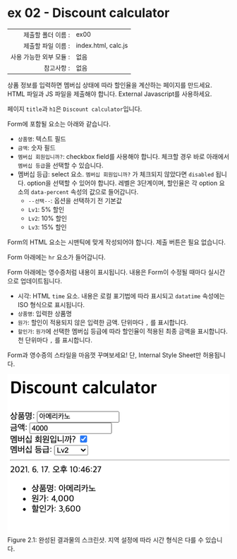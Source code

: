 # ex 02 - Discount calculator

|                      |                      |
| --------------------:| -------------------- |
|   제출할 폴더 이름 :     |  ex00                |
|   제출할 파일 이름 :     |  index.html, calc.js |
|   사용 가능한 외부 모듈 : |  없음                 |
|   참고사항 :           |  없음                 |

상품 정보를 입력하면 멤버십 상태에 따라 할인율을 계산하는 페이지를 만드세요. HTML 파일과 JS 파일을 제출해야 합니다. External Javascript를 사용하세요.

페이지 `title`과 `h1`은 `Discount calculator`입니다.

Form에 포함될 요소는 아래와 같습니다.

- `상품명`: 텍스트 필드
- `금액`: 숫자 필드
- `멤버십 회원입니까?`: checkbox field를 사용해야 합니다. 체크할 경우 바로 아래에서 `멤버십 등급`을 선택할 수 있습니다.
- 멤버십 등급: select 요소. `멤버십 회원입니까?` 가 체크되지 않았다면 `disabled` 됩니다. option을 선택할 수 있어야 합니다. 레벨은 3단계이며, 할인율은 각 option 요소의 `data-percent` 속성의 값으로 들어갑니다.
    - `--선택--`: 옵션을 선택하기 전 기본값
    - `Lv1`: 5% 할인
    - `Lv2`: 10% 할인
    - `Lv3`: 15% 할인

Form의 HTML 요소는 시맨틱에 맞게 작성되어야 합니다. 제출 버튼은 필요 없습니다.

Form 아래에는 `hr` 요소가 들어갑니다.

Form 아래에는 영수증처럼 내용이 표시됩니다. 내용은 Form이 수정될 때마다 실시간으로 업데이트됩니다. 

- 시각: HTML `time` 요소. 내용은 로컬 표기법에 따라 표시되고 `datatime` 속성에는 ISO 형식으로 표시됩니다.
- `상품명`: 입력한 상품명
- `원가`: 할인이 적용되지 않은 입력한 금액. 단위마다 `,` 를 표시합니다.
- `할인가`: `원가`에 선택한 멤버십 등급에 따라 할인율이 적용된 최종 금액을 표시합니다. 천 단위마다 `,` 를 표시합니다.

Form과 영수증의 스타일을 마음껏 꾸며보세요! 단, Internal Style Sheet만 허용됩니다.

![screenshot](ex02.png)
Figure 2.1: 완성된 결과물의 스크린샷. 지역 설정에 따라 시간 형식은 다를 수 있습니다.
